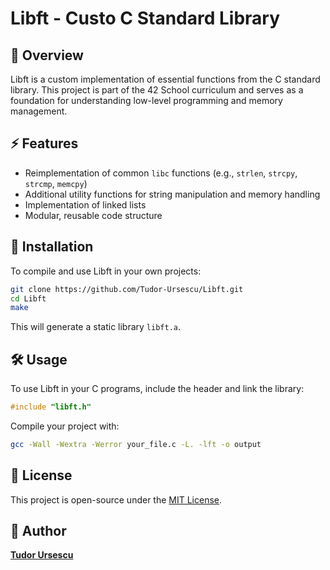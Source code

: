 # Libft - Custo C Standard Library

## 📌 Overview
Libft is a custom implementation of essential functions from the C standard library. This project is part of the 42 School curriculum and serves as a foundation for understanding low-level programming and memory management.

## ⚡ Features
- Reimplementation of common `libc` functions (e.g., `strlen`, `strcpy`, `strcmp`, `memcpy`)
- Additional utility functions for string manipulation and memory handling
- Implementation of linked lists
- Modular, reusable code structure

## 🚀 Installation
To compile and use Libft in your own projects:
```sh
git clone https://github.com/Tudor-Ursescu/Libft.git
cd Libft
make
```
This will generate a static library `libft.a`.

## 🛠️ Usage
To use Libft in your C programs, include the header and link the library:
```c
#include "libft.h"
```
Compile your project with:
```sh
gcc -Wall -Wextra -Werror your_file.c -L. -lft -o output
```
## 📜 License
This project is open-source under the [MIT License](LICENSE).

## 👤 Author
[**Tudor Ursescu**](https://github.com/Tudor-Ursescu)